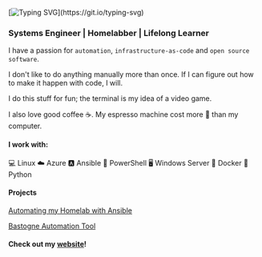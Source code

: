 [![Typing SVG](https://readme-typing-svg.demolab.com?font=Fira+Code&size=30&pause=1000&width=435&lines=My+name+is+Josh.;I+like+to+do+nerd+stuff.+;I+share+some+of+it+here.)](https://git.io/typing-svg)

### Systems Engineer | Homelabber | Lifelong Learner

I have a passion for ```automation```, ```infrastructure-as-code``` and ```open source software```. 

I don't like to do anything manually more than once. If I can figure out how to make it happen with code, I will. 

I do this stuff for fun; the terminal is my idea of a video game.  

I also love good coffee ☕. My espresso machine cost more 💸 than my computer.

#### I work with: 

💻 Linux
☁️ Azure
🅰️ Ansible
🐚 PowerShell
🖥️ Windows Server
🐋 Docker
🐍 Python
 

#### Projects

[Automating my Homelab with Ansible](https://github.com/joshrnoll/ansible-playbook-homelab)

[Bastogne Automation Tool](https://github.com/joshrnoll/BAT)



#### Check out my [website](https://joshrnoll.com)!